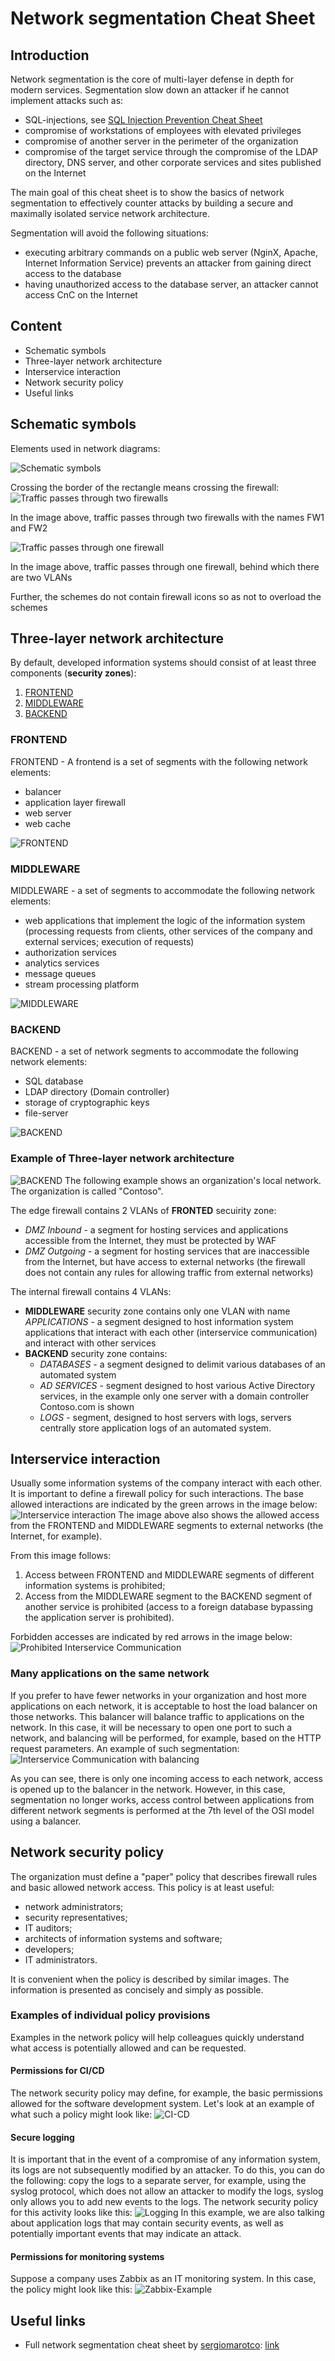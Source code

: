 # Network segmentation Cheat Sheet

## Introduction

Network segmentation is the core of multi-layer defense in depth for modern services. Segmentation slow down an attacker if he cannot implement attacks such as:

- SQL-injections, see [SQL Injection Prevention Cheat Sheet](https://github.com/OWASP/CheatSheetSeries/blob/master/cheatsheets/SQL_Injection_Prevention_Cheat_Sheet.md)
- compromise of workstations of employees with elevated privileges
- compromise of another server in the perimeter of the organization
- compromise of the target service through the compromise of the LDAP directory, DNS server, and other corporate services and sites published on the Internet

The main goal of this cheat sheet is to show the basics of network segmentation to effectively counter attacks by building a secure and maximally isolated service network architecture.

Segmentation will avoid the following situations:

- executing arbitrary commands on a public web server (NginX, Apache, Internet Information Service) prevents an attacker from gaining direct access to the database
- having unauthorized access to the database server, an attacker cannot access CnC on the Internet

## Content

- Schematic symbols
- Three-layer network architecture
- Interservice interaction
- Network security policy
- Useful links

## Schematic symbols

Elements used in network diagrams:

![Schematic symbols](https://raw.githubusercontent.com/OWASP/CheatSheetSeries/master/assets/Network_Segmentation_Cheat_Sheet_Schematic_symbols.drawio.png)

Crossing the border of the rectangle means crossing the firewall:
![Traffic passes through two firewalls](https://raw.githubusercontent.com/OWASP/CheatSheetSeries/master/assets/Network_Segmentation_Cheat_Sheet_firewall_1.drawio.png)

In the image above, traffic passes through two firewalls with the names FW1 and FW2

![Traffic passes through one firewall](https://raw.githubusercontent.com/OWASP/CheatSheetSeries/master/assets/Network_Segmentation_Cheat_Sheet_firewall_2.drawio.png)

In the image above, traffic passes through one firewall, behind which there are two VLANs

Further, the schemes do not contain firewall icons so as not to overload the schemes

## Three-layer network architecture

By default, developed information systems should consist of at least three components (**security zones**):

1. [FRONTEND](https://github.com/OWASP/CheatSheetSeries/blob/master/cheatsheets/Network_Segmentation_Cheat_Sheet.md#FRONTEND)
2. [MIDDLEWARE](https://github.com/OWASP/CheatSheetSeries/blob/master/cheatsheets/Network_Segmentation_Cheat_Sheet.md#MIDDLEWARE)
3. [BACKEND](https://github.com/OWASP/CheatSheetSeries/blob/master/cheatsheets/Network_Segmentation_Cheat_Sheet.md#BACKEND)

### FRONTEND

FRONTEND - A frontend is a set of segments with the following network elements:

- balancer
- application layer firewall
- web server
- web cache

![FRONTEND](https://raw.githubusercontent.com/OWASP/CheatSheetSeries/master/assets/Network_Segmentation_Cheat_Sheet_FRONTEND.drawio.png)

### MIDDLEWARE

MIDDLEWARE - a set of segments to accommodate the following network elements:

- web applications that implement the logic of the information system (processing requests from clients, other services of the company and external services; execution of requests)
- authorization services
- analytics services
- message queues
- stream processing platform

![MIDDLEWARE](https://raw.githubusercontent.com/OWASP/CheatSheetSeries/master/assets/Network_Segmentation_Cheat_Sheet_MIDDLEWARE.drawio.png)

### BACKEND

BACKEND - a set of network segments to accommodate the following network elements:

- SQL database
- LDAP directory (Domain controller)
- storage of cryptographic keys
- file-server

![BACKEND](https://raw.githubusercontent.com/OWASP/CheatSheetSeries/master/assets/Network_Segmentation_Cheat_Sheet_BACKEND.drawio.png)

### Example of Three-layer network architecture

![BACKEND](https://raw.githubusercontent.com/OWASP/CheatSheetSeries/master/assets/Network_Segmentation_Cheat_Sheet_TIER_Example.drawio.png)
The following example shows an organization's local network. The organization is called "Сontoso".

The edge firewall contains 2 VLANs of **FRONTED** secuirity zone:

- _DMZ Inbound_ - a segment for hosting services and applications accessible from the Internet, they must be protected by WAF
- _DMZ Outgoing_ - a segment for hosting services that are inaccessible from the Internet, but have access to external networks (the firewall does not contain any rules for allowing traffic from external networks)

The internal firewall contains 4 VLANs:

- **MIDDLEWARE** security zone contains only one VLAN with name _APPLICATIONS_ - a segment designed to host information system applications that interact with each other (interservice communication) and interact with other services
- **BACKEND** security zone contains:
    - _DATABASES_ - a segment designed to delimit various databases of an automated system
    - _AD SERVICES_ - segment designed to host various Active Directory services, in the example only one server with a domain controller Contoso.com is shown
    - _LOGS_ - segment, designed to host servers with logs, servers centrally store application logs of an automated system.

## Interservice interaction

Usually some information systems of the company interact with each other. It is important to define a firewall policy for such interactions.
The base allowed interactions are indicated by the green arrows in the image below:
![Interservice interaction](https://raw.githubusercontent.com/OWASP/CheatSheetSeries/master/assets/Network_Segmentation_Cheat_Sheet_interservice.drawio.png)
The image above also shows the allowed access from the FRONTEND and MIDDLEWARE segments to external networks (the Internet, for example).

From this image follows:

1. Access between FRONTEND and MIDDLEWARE segments of different information systems is prohibited;
2. Access from the MIDDLEWARE segment to the BACKEND segment of another service is prohibited (access to a foreign database bypassing the application server is prohibited).

Forbidden accesses are indicated by red arrows in the image below:
![Prohibited Interservice Communication](https://raw.githubusercontent.com/OWASP/CheatSheetSeries/master/assets/Network_Segmentation_Cheat_Sheet_interservice_deny.drawio.png)

### Many applications on the same network

If you prefer to have fewer networks in your organization and host more applications on each network, it is acceptable to host the load balancer on those networks. This balancer will balance traffic to applications on the network.
In this case, it will be necessary to open one port to such a network, and balancing will be performed, for example, based on the HTTP request parameters.
An example of such segmentation:
![Interservice Communication with balancing](https://raw.githubusercontent.com/OWASP/CheatSheetSeries/master/assets/Network_Segmentation_Cheat_Sheet_interservice_balancer.drawio.png)

As you can see, there is only one incoming access to each network, access is opened up to the balancer in the network. However, in this case, segmentation no longer works, access control between applications from different network segments is performed at the 7th level of the OSI model using a balancer.

## Network security policy

The organization must define a "paper" policy that describes firewall rules and basic allowed network access.
This policy is at least useful:

- network administrators;
- security representatives;
- IT auditors;
- architects of information systems and software;
- developers;
- IT administrators.

It is convenient when the policy is described by similar images. The information is presented as concisely and simply as possible.

### Examples of individual policy provisions

Examples in the network policy will help colleagues quickly understand what access is potentially allowed and can be requested.

#### Permissions for CI/CD

The network security policy may define, for example, the basic permissions allowed for the software development system. Let's look at an example of what such a policy might look like:
![CI-CD](https://raw.githubusercontent.com/OWASP/CheatSheetSeries/master/assets/Network_Segmentation_Cheat_Sheet_repo.drawio.png)

#### Secure logging

It is important that in the event of a compromise of any information system, its logs are not subsequently modified by an attacker. To do this, you can do the following: copy the logs to a separate server, for example, using the syslog protocol, which does not allow an attacker to modify the logs, syslog only allows you to add new events to the logs.
The network security policy for this activity looks like this:
![Logging](https://raw.githubusercontent.com/OWASP/CheatSheetSeries/master/assets/Network_Segmentation_Cheat_Sheet_logs.drawio.png)
In this example, we are also talking about application logs that may contain security events, as well as potentially important events that may indicate an attack.

#### Permissions for monitoring systems

Suppose a company uses Zabbix as an IT monitoring system. In this case, the policy might look like this:
![Zabbix-Example](https://raw.githubusercontent.com/OWASP/CheatSheetSeries/master/assets/Network_Segmentation_Cheat_Sheet_Monitoring.drawio.png)

## Useful links

- Full network segmentation cheat sheet by [sergiomarotco](https://github.com/sergiomarotco): [link](https://github.com/sergiomarotco/Network-segmentation-cheat-sheet)
